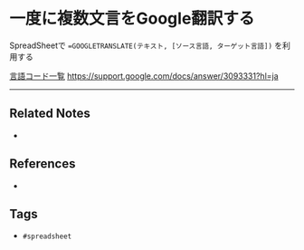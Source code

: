 # 一度に複数文言をGoogle翻訳する
SpreadSheetで
`=GOOGLETRANSLATE(テキスト, [ソース言語, ターゲット言語])`
を利用する

[言語コード一覧](https://buralog.jp/gspread-languagecode-list/)
https://support.google.com/docs/answer/3093331?hl=ja


---
## Related Notes
- 

## References
- 

## Tags
- `#spreadsheet` 